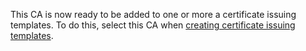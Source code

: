 This CA is now ready to be added to one or more a certificate issuing templates.
To do this, select this CA when [creating certificate issuing
templates](../../issuing-templates/creating-a-certificate-issuing-template.md).